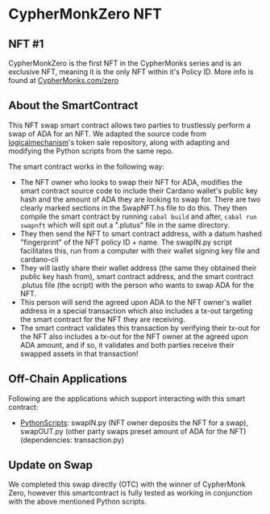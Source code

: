 # CypherMonkZero NFT
## NFT #1

CypherMonkZero is the first NFT in the CypherMonks series and is an exclusive NFT, meaning it is the only NFT within it's Policy ID. More info is found at [CypherMonks.com/zero](https://cyphermonks.com/zero)

## About the SmartContract

This NFT swap smart contract allows two parties to trustlessly perform a swap of ADA for an NFT. We adapted the source code from [logicalmechanism](https://github.com/logicalmechanism/Token-Sale-Plutus-Contract)'s token sale repository, along with adapting and modifying the Python scripts from the same repo. 

The smart contract works in the following way:
- The NFT owner who looks to swap their NFT for ADA, modifies the smart contract source code to include their Cardano wallet's public key hash and the amount of ADA they are looking to swap for. There are two clearly marked sections in the SwapNFT.hs file to do this. They then compile the smart contract by running `cabal build` and after, `cabal run swapnft` which will spit out a ".plutus" file in the same directory.
- They then send the NFT to smart contract address, with a datum hashed "fingerprint" of the NFT policy ID + name. The swapIN.py script facilitates this, run from a computer with their wallet signing key file and cardano-cli
- They will lastly share their wallet address (the same they obtained their public key hash from), smart contract address, and the smart contract .plutus file (the script) with the person who wants to swap ADA for the NFT. 
- This person will send the agreed upon ADA to the NFT owner's wallet address in a special transaction which also includes a tx-out targeting the smart contract for the NFT they are receiving.
- The smart contract validates this transaction by verifying their tx-out for the NFT also includes a tx-out for the NFT owner at the agreed upon ADA amount, and if so, it validates and both parties receive their swapped assets in that transaction!

## Off-Chain Applications

Following are the applications which support interacting with this smart contract:
- [PythonScripts](https://github.com/MadeWithLovelace/CypherMonks/tree/main/NFTSwaps/OffChainApps/Python): swapIN.py (NFT owner deposits the NFT for a swap), swapOUT.py (other party swaps preset amount of ADA for the NFT) (dependencies: transaction.py)

## Update on Swap

We completed this swap directly (OTC) with the winner of CypherMonk Zero, however this smartcontract is fully tested as working in conjunction with the above mentioned Python scripts.
